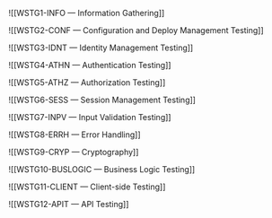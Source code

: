 ![[WSTG1-INFO — Information Gathering]]

![[WSTG2-CONF — Configuration and Deploy Management Testing]]

![[WSTG3-IDNT — Identity Management Testing]]

![[WSTG4-ATHN — Authentication Testing]]

![[WSTG5-ATHZ — Authorization Testing]]

![[WSTG6-SESS — Session Management Testing]]

![[WSTG7-INPV — Input Validation Testing]]

![[WSTG8-ERRH — Error Handling]]

![[WSTG9-CRYP — Cryptography]]

![[WSTG10-BUSLOGIC — Business Logic Testing]]

![[WSTG11-CLIENT — Client-side Testing]]

![[WSTG12-APIT — API Testing]]
